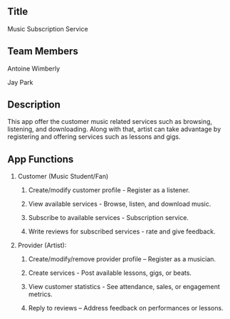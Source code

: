 ## Title
Music Subscription Service

## Team Members
Antoine Wimberly

Jay Park

## Description
This app offer the customer music related services such as browsing, listening, and downloading. Along with that, artist can take advantage by registering and offering services such as lessons and gigs.

## App Functions
1. Customer (Music Student/Fan)

    1. Create/modify customer profile - Register as a listener.

    2. View available services - Browse, listen, and download music.

    3. Subscribe to available services - Subscription service.

    4. Write reviews for subscribed services - rate and give feedback.

2. Provider (Artist):

    1. Create/modify/remove provider profile – Register as a musician.

    2. Create services - Post available lessons, gigs, or beats.

    3. View customer statistics - See attendance, sales, or engagement metrics.

    4. Reply to reviews – Address feedback on performances or lessons.